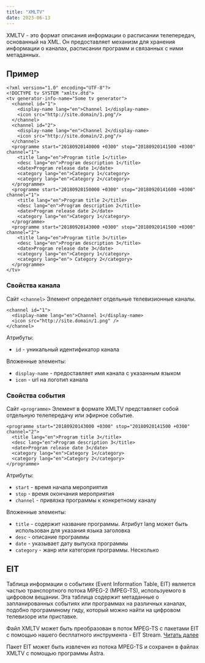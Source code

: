 ```yaml
---
title: "XMLTV"
date: 2023-06-13
---
```


XMLTV - это формат описания информации о расписании телепередач, основанный на XML. Он предоставляет механизм для хранения информации о каналах, расписании программ и связанных с ними метаданных.

## Пример[](https://help.cesbo.com/misc/articles/format/xmltv#example)

```
<?xml version="1.0" encoding="UTF-8"?>
<!DOCTYPE tv SYSTEM "xmltv.dtd">
<tv generator-info-name="Some tv generator">
  <channel id="1">
    <display-name lang="en">Channel 1</display-name>
    <icon src="http://site.domain/1.png"/>
  </channel>
  <channel id="2">
    <display-name lang="en">Channel 2</display-name>
    <icon src="http://site.domain/2.png"/>
  </channel>
  <programme start="20180920140000 +0300" stop="20180920141500 +0300" channel="1">
    <title lang="en">Program title 1</title>
    <desc lang="en">Program description 1</title>
    <date>Program release date 1</date>
    <category lang="en">Category 1</category>
    <category lang="en">Category 2</category>
  </programme>
  <programme start="20180920150000 +0300" stop="20180920141600 +0300" channel="1">
    <title lang="en">Program title 2</title>
    <desc lang="en">Program description 2</title>
    <date>Program release date 2</date>
    <category lang="en">Category 1</category>
  </programme>
  <programme start="20180920143000 +0300" stop="20180920141500 +0300" channel="2">
    <title lang="en">Program title 3</title>
    <desc lang="en">Program description 3</title>
    <date>Program release date 3</date>
    <category lang="en">Category 1</category>
    <category lang="en"> Category 2</category>
  </programme>
</tv>
```

### Свойства канала

Сайт `<channel>` Элемент определяет отдельные телевизионные каналы.

```
<channel id="1">
  <display-name lang="en">Channel 1</display-name>
  <icon src="http://site.domain/1.png" />
</channel>
```

Атрибуты:

- `id` - уникальный идентификатор канала

Вложенные элементы:

- `display-name` - предоставляет имя канала с указанным языком
- `icon` - url на логотип канала

### Свойства события

Сайт `<programme>` Элемент в формате XMLTV представляет собой отдельную телепередачу или эфирное событие.

```
<programme start="20180920143000 +0300" stop="20180920141500 +0300" channel="2">
  <title lang="en">Program title 3</title>
  <desc lang="en">Program description 3</title>
  <date>Program release date 3</date>
  <category lang="en">Category 1</category>
  <category lang="en">Category 2</category>
</programme>
```

Атрибуты:

- `start` - время начала мероприятия
- `stop` - время окончания мероприятия
- `channel` - привязка программы к конкретному каналу

Вложенные элементы:

- `title` - содержит название программы. Атрибут lang может быть использован для указания языка заголовка
- `desc` - описание программы
- `date` - указывает дату выпуска программы
- `category` - жанр или категория программы. Несколько
    

## EIT[](https://help.cesbo.com/misc/articles/format/xmltv#eit)

Таблица информации о событиях (Event Information Table, EIT) является частью транспортного потока MPEG-2 (MPEG-TS), используемого в цифровом вещании. Эта таблица содержит метаданные о запланированных событиях или программах на различных каналах, подобно программному гиду, который можно найти на цифровом телевизоре или приставке.

Файл XMLTV может быть преобразован в поток MPEG-TS с пакетами EIT с помощью нашего бесплатного инструмента - EIT Stream. [Читать далее](https://help.cesbo.com/misc/tools-and-utilities/tv-and-media/eit-stream)

Пакет EIT может быть извлечен из потока MPEG-TS и сохранен в файлах XMLTV с помощью программы Astra.
